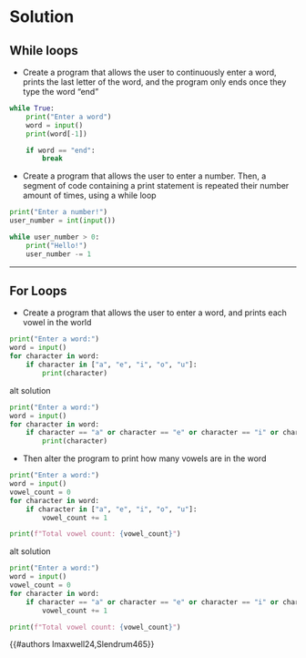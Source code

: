 # Solution

## While loops

- Create a program that allows the user to continuously enter a word, prints the last letter of the word, and the program only ends once they type the word “end”

```py
while True:
	print("Enter a word")
	word = input()
	print(word[-1])

	if word == "end":
		break
```

- Create a program that allows the user to enter a number. Then, a segment of code containing a print statement is repeated their number amount of times, using a while loop

```py
print("Enter a number!")
user_number = int(input())

while user_number > 0:
	print("Hello!")
	user_number -= 1
```

---

## For Loops


- Create a program that allows the user to enter a word, and prints each vowel in the world

```py
print("Enter a word:")
word = input()
for character in word:
	if character in ["a", "e", "i", "o", "u"]:
		print(character)
```
alt solution
```py
print("Enter a word:")
word = input()
for character in word:
	if character == "a" or character == "e" or character == "i" or character == "o" or character == "u":
		print(character)
```

- Then alter the program to print how many vowels are in the word

```py
print("Enter a word:")
word = input()
vowel_count = 0
for character in word:
	if character in ["a", "e", "i", "o", "u"]:
		vowel_count += 1

print(f"Total vowel count: {vowel_count}")
```

alt solution

```py
print("Enter a word:")
word = input()
vowel_count = 0
for character in word:
	if character == "a" or character == "e" or character == "i" or character == "o" or character == "u":
		vowel_count += 1

print(f"Total vowel count: {vowel_count}")
```

{{#authors lmaxwell24,Slendrum465}}
